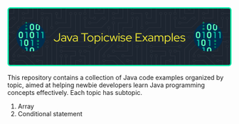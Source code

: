 <!--# Java-Topicwise-Examples-->
<img src="github-header-image (1).png">


This repository contains a collection of Java code examples organized by topic, aimed at helping newbie developers learn Java programming concepts effectively.
Each topic has subtopic.

1) Array 
2) Conditional statement 